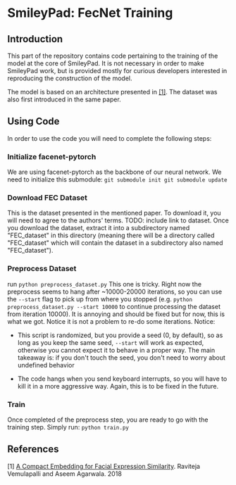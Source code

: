 # SmileyPad: FecNet Training
## Introduction
This part of the repository contains code pertaining to the training of the model at the core of SmileyPad. It is not necessary in order to make SmileyPad work, but is provided mostly for curious developers interested in reproducing the construction of the model.

The model is based on an architecture presented in [[1]](#1). The dataset was also first introduced in the same paper. 

## Using Code
In order to use the code you will need to complete the following steps:

### Initialize facenet-pytorch 
We are using facenet-pytorch as the backbone of our neural network. We need to initialize this submodule:
``
git submodule init
git submodule update
``

### Download FEC Dataset
This is the dataset presented in the mentioned paper. To download it, you will need to agree to the authors' terms.
TODO: include link to dataset.
Once you download the dataset, extract it into a subdirectory named "FEC_dataset" in this directory (meaning there will be a directory called "FEC_dataset" which will contain the dataset in a subdirectory also named "FEC_dataset").

### Preprocess Dataset
run
``
python preprocess_dataset.py
``
This one is tricky. Right now the preprocess seems to hang after ~10000-20000 iterations, so you can use the `--start` flag to pick up from where you stopped (e.g. `python preprocess_dataset.py --start 10000` to continue processing the dataset from iteration 10000). It is annoying and should be fixed but for now, this is what we got. Notice it is not a problem to re-do some iterations. 
Notice: 
* This script is randomized, but you provide a seed (0, by default), so as long as you keep the same seed, `--start` will work as expected, otherwise you cannot expect it to behave in a proper way. The main takeaway is: if you don't touch the seed, you don't need to worry about undefined behavior

* The code hangs when you send keyboard interrupts, so you will have to kill it in a more aggressive way. Again, this is to be fixed in the future.

### Train

Once completed of the preprocess step, you are ready to go with the training step.
Simply run:
``
python train.py
``



## References
<a id="1"> [1] </a> [A Compact Embedding for Facial Expression Similarity](http://arxiv.org/abs/1811.11283). Raviteja Vemulapalli and Aseem Agarwala. 2018